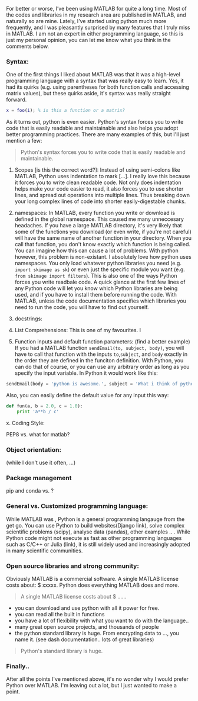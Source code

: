 


For better or worse, I’ve been using MATLAB for quite a long time. Most of the codes and libraries in my research area are published in MATLAB, and naturally so are mine. Lately, I’ve started using python much more frequently, and I was pleasantly surprised by many features that I truly miss in MATLAB. I am not an expert in either programming language, so this is just my personal opinion, you can let me know what you think in the comments below.

### Syntax:
One of the first things I liked about  MATLAB was that it was a high-level programming language with a syntax that was really easy to learn. Yes, it had its quirks (e.g. using parentheses for both function calls and accessing matrix values), but these quirks aside, it's syntax was really straight forward. 

```matlab
x = foo(i); % is this a function or a matrix?
```

As it turns out, python is even easier. Python's syntax forces you to write code that is easily readable and maintainable and also helps you adopt better programming practices. There are many examples of this, but I'll just mention a few: 

 >  Python's syntax forces you to write code that is easily readable and maintainable. 

1. Scopes [is this the correct word?]: Instead of using semi-colons like MATLAB, Python uses indentation to mark [...]. I really love this because it forces you to write clean readable code. Not only does indentation helps make your code easier to read, it also forces you to use shorter lines, and spread out operations into multiple lines. Thus breaking down your long complex lines of code into shorter easily-digestable chunks. 

2. namespaces: 
In MATLAB, every function you write or download is defined in the global namespace. This caused me many unneccesary headaches. If you have a large MATLAB directory, it's very likely that some of the functions you download (or even write, if you're not careful) will have the same name of another function in your directory. When you call that function, you don't know exactly which function is being called. You can imagine how this can cause a lot of problems. With python however, this problem is non-existant. I absolutely love how python uses namespaces. You only load whatever python libraries you need (e.g. `import skimage as sk`) or even just the specific module you want (e.g. `from skimage import filters`). This is also one of the ways Python forces you write readbale code. A quick glance at the first few lines of any Python code will let you know which Python libraries are being used, and if you have to install them before running the code. With MATLAB, unless the code documentation specifies which libraries you need to run the code, you will have to find out yourself. 

3. docstrings:



4. List Comprehensions:
This is one of my favourites. I


5. Function inputs and default function parameters: (find a better example)
If you had a MATLAB function `sendEmail(to, subject, body)`, you will have to call that function with the inputs `to`,`subject`, and `body` exactly in the order they are defined in the funciton definition. With Python, you can do that of course, or you can use any arbitrary order as long as you specify the input variable. In Python it would work like this: 
``` python
sendEmail(body = 'python is awesome.', subject = 'What i think of python', to = )
``` 
Also, you can easily define the default value for any input this way: 
``` python 
def fun(a, b = 2.0, c = 1.0):
	print 'a**b / c'
``` 


x. Coding Style: 

PEP8 vs. what for matlab? 


### Object orientation: 
(while I don't use it often, ...)



### Package management 
pip and conda vs.  ?



### General vs. Customized programming language:
While MATLAB was , Python is a general programming langauge from the get go. You can use Python to build websites(Django link), solve complex scientific problems (scipy), analyse data (pandas), other examples .. . While Python code might not execute as fast as other programming languages such as C/C++ or Julia (link), it is still widely used and increasingly adopted in many scientific communities. 


### Open source libraries and strong community:

Obviously MATLAB is a commercial software. A single MATLAB license costs about: $  xxxxx. Python does everything MATLAB does and more. 

> A single MATLAB license costs about $ ...... 

- you can download and use python with all it power for free. 
- you can read all the built in functions
- you have a lot of flexibility with what you want to do with the language.. 
- many great open source projects, and thousands of people 
- the python standard library is huge. From encrypting data to ..., you name it. (see dash documentation.. lots of great libraries) 

> Python's standard library is huge.


### Finally.. 

After all the points I've mentioned above, it's no wonder why I would prefer Python over MATLAB. I'm leaving out a lot, but I just wanted to make a point. 
